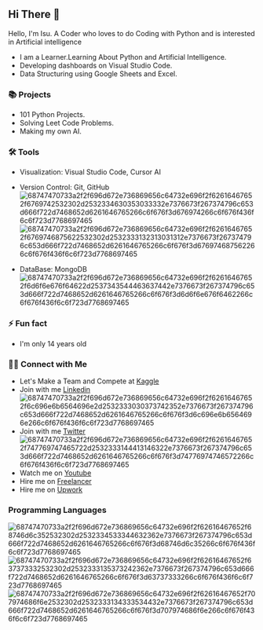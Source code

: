 ## Hi There 👋

Hello, I'm Isu. A Coder who loves to do Coding with Python and is interested in Artificial intelligence

- I am a Learner.Learning About Python and Artificial Intelligence.
- Developing dashboards on Visual Studio Code.
- Data Structuring using Google Sheets and Excel.

### 📚 Projects

- 101 Python Projects.
- Solving Leet Code Problems.
- Making my own AI.

### 🛠️ Tools

- Visualization: Visual Studio Code, Cursor AI
- Version Control: Git, GitHub             ![68747470733a2f2f696d672e736869656c64732e696f2f62616467652f6769742532302d2532334630353033332e7376673f267374796c653d666f722d7468652d6261646765266c6f676f3d676974266c6f676f436f6c6f723d7768697465](https://user-images.githubusercontent.com/111272189/227747383-d1a28a90-abb5-4b5f-93a7-e333bea18325.svg)  ![68747470733a2f2f696d672e736869656c64732e696f2f62616467652f6769746875622532302d2532333132313031312e7376673f267374796c653d666f722d7468652d6261646765266c6f676f3d676974687562266c6f676f436f6c6f723d7768697465](https://user-images.githubusercontent.com/111272189/227747392-bcf3d995-660f-478b-88be-d335f1d8c446.svg)

- DataBase: MongoDB        ![68747470733a2f2f696d672e736869656c64732e696f2f62616467652f6d6f6e676f64622d2537343544463637442e7376673f267374796c653d666f722d7468652d6261646765266c6f676f3d6d6f6e676f6462266c6f676f436f6c6f723d7768697465](https://user-images.githubusercontent.com/111272189/227747367-54870122-c6b6-4218-9d85-7ae92fac4377.svg)

### ⚡ Fun fact

- I'm only 14 years old

### 👋🏻 Connect with Me

- Let's Make a Team and Compete at [Kaggle](https://www.kaggle.com/isuworld)
- Join with me  [Linkedin](https://www.linkedin.com/in/isu-patel-ab733a288/)    ![68747470733a2f2f696d672e736869656c64732e696f2f62616467652f6c696e6b6564696e2d2532333030373742352e7376673f267374796c653d666f722d7468652d6261646765266c6f676f3d6c696e6b6564696e266c6f676f436f6c6f723d7768697465](https://user-images.githubusercontent.com/111272189/227747210-a5d62ebc-ee96-41dc-8e58-cf663f6ff25f.svg)
- Join with me [Twitter](https://x.com/isuworld1)        ![68747470733a2f2f696d672e736869656c64732e696f2f62616467652f747769747465722d2532333144413146322e7376673f267374796c653d666f722d7468652d6261646765266c6f676f3d74776974746572266c6f676f436f6c6f723d7768697465](https://user-images.githubusercontent.com/111272189/227746862-5a003248-3a37-4807-8659-686424571372.svg)
- Watch me on [Youtube](https://www.youtube.com/@isuworld-coding)
- Hire me on [Freelancer](https://www.freelancer.com/u/isupatel2)
- Hire me on [Upwork](https://www.upwork.com/freelancers/~01292805c27dfad504)

### Programming Languages
![68747470733a2f2f696d672e736869656c64732e696f2f62616467652f68746d6c352532302d2532334533344632362e7376673f267374796c653d666f722d7468652d6261646765266c6f676f3d68746d6c35266c6f676f436f6c6f723d7768697465](https://user-images.githubusercontent.com/111272189/227746953-e94ab01d-d2c5-4bad-89d8-8f743ae4e92c.svg)
![68747470733a2f2f696d672e736869656c64732e696f2f62616467652f637373332532302d2532333135373242362e7376673f267374796c653d666f722d7468652d6261646765266c6f676f3d63737333266c6f676f436f6c6f723d7768697465](https://user-images.githubusercontent.com/111272189/227746959-04cb4261-6014-475d-b93d-8c74c6488db9.svg)
![68747470733a2f2f696d672e736869656c64732e696f2f62616467652f707974686f6e2532302d2532333134333534432e7376673f267374796c653d666f722d7468652d6261646765266c6f676f3d707974686f6e266c6f676f436f6c6f723d7768697465](https://user-images.githubusercontent.com/111272189/227747295-63dd9236-79b6-48c9-be1a-7295260ccde6.svg)

<!--
**Isu-Patel/Isu-Patel** is a ✨ _special_ ✨ repository because its `README.md` (this file) appears on your GitHub profile.

Here are some ideas to get you started:

- 🔭 I’m currently working on ...
- 🌱 I’m currently learning ...
- 👯 I’m looking to collaborate on ...
- 🤔 I’m looking for help with ...
- 💬 Ask me about ...
- 📫 How to reach me: ...
- 😄 Pronouns: ...
- ⚡ Fun fact: ...
-->

